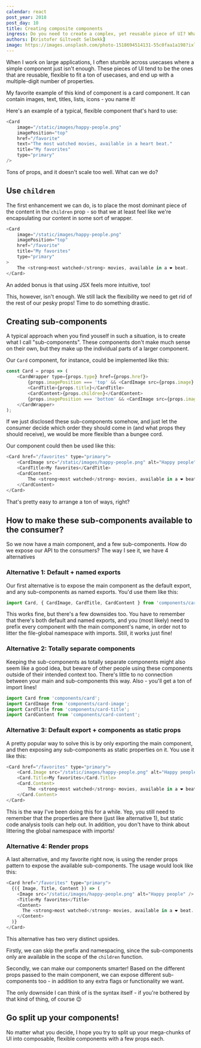 ```yaml
---
calendar: react
post_year: 2018
post_day: 10
title: Creating composite components
ingress: Do you need to create a complex, yet reusable piece of UI? What's the best approach?
authors: [Kristofer Giltvedt Selbekk]
image: https://images.unsplash.com/photo-1518694514131-55c0faa1a198?ixlib=rb-1.2.1&ixid=eyJhcHBfaWQiOjEyMDd9&auto=format&fit=crop&w=2250&q=80
---
```


When I work on large applications, I often stumble across usecases where a
simple component just isn't enough. These pieces of UI tend to be the ones that
are reusable, flexible to fit a ton of usecases, and end up with a
multiple-digit number of properties.

My favorite example of this kind of component is a card component. It can
contain images, text, titles, lists, icons - you name it!

Here's an example of a typical, flexible component that's hard to use:

```js
<Card
    image="/static/images/happy-people.png"
    imagePosition="top"
    href="/favorite"
    text="The most watched movies, available in a heart beat."
    title="My favorites"
    type="primary"
/>
```

Tons of props, and it doesn't scale too well. What can we do?

## Use `children`

The first enhancement we can do, is to place the most dominant piece of the
content in the `children` prop - so that we at least feel like we're
encapsulating our content in some sort of wrapper.

```js
<Card
    image="/static/images/happy-people.png"
    imagePosition="top"
    href="/favorite"
    title="My favorites"
    type="primary"
>
    The <strong>most watched</strong> movies, available in a ❤️ beat.
</Card>
```

An added bonus is that using JSX feels more intuitive, too!

This, however, isn't enough. We still lack the flexibility we need to get rid of
the rest of our pesky props! Time to do something drastic.

## Creating sub-components

A typical approach when you find youself in such a situation, is to create what
I call "sub-components". These components don't make much sense on their own,
but they make up the individual parts of a larger component.

Our `Card` component, for instance, could be implemented like this:

```js
const Card = props => (
    <CardWrapper type={props.type} href={props.href}>
        {props.imagePosition === 'top' && <CardImage src={props.image} />}
        <CardTitle>{props.title}</CardTitle>
        <CardContent>{props.children}</CardContent>
        {props.imagePosition === 'bottom' && <CardImage src={props.image} />}
    </CardWrapper>
);
```

If we just disclosed these sub-components somehow, and just let the consumer
decide which order they should come in (and what props they should receive), we
would be more flexible than a bungee cord.

Our component could then be used like this:

```js
<Card href="/favorites" type="primary">
    <CardImage src="/static/images/happy-people.png" alt="Happy people" />
    <CardTitle>My favorites</CardTitle>
    <CardContent>
        The <strong>most watched</strong> movies, available in a ❤️ beat.
    </CardContent>
</Card>
```

That's pretty easy to arrange a ton of ways, right?

## How to make these sub-components available to the consumer?

So we now have a main component, and a few sub-components. How do we expose our
API to the consumers? The way I see it, we have 4 alternatives

### Alternative 1: Default + named exports

Our first alternative is to expose the main component as the default export, and
any sub-components as named exports. You'd use them like this:

```js
import Card, { CardImage, CardTitle, CardContent } from 'components/card';
```

This works fine, but there's a few downsides too. You have to remember that
there's both default and named exports, and you (most likely) need to prefix
every component with the main component's name, in order not to litter the
file-global namespace with imports. Still, it works just fine!

### Alternative 2: Totally separate components

Keeping the sub-components as totally separate components might also seem like a
good idea, but beware of other people using these components outside of their
intended context too. There's little to no connection between your main and
sub-components this way. Also - you'll get a ton of import lines!

```js
import Card from 'components/card';
import CardImage from 'components/card-image';
import CardTitle from 'components/card-title';
import CardContent from 'components/card-content';
```

### Alternative 3: Default export + components as static props

A pretty popular way to solve this is by only exporting the main component, and
then exposing any sub-components as static properties on it. You use it like
this:

```js
<Card href="/favorites" type="primary">
    <Card.Image src="/static/images/happy-people.png" alt="Happy people" />
    <Card.Title>My favorites</Card.Title>
    <Card.Content>
        The <strong>most watched</strong> movies, available in a ❤️ beat.
    </Card.Content>
</Card>
```

This is the way I've been doing this for a while. Yep, you still need to
remember that the properties are there (just like alternative 1), but static
code analysis tools can help out. In addition, you don't have to think about
littering the global namespace with imports!

### Alternative 4: Render props

A last alternative, and my favorite right now, is using the render props pattern
to expose the available sub-components. The usage would look like this:

```js
<Card href="/favorites" type="primary">
  {({ Image, Title, Content }) => (
    <Image src="/static/images/happy-people.png" alt="Happy people" />
    <Title>My favorites</Title>
    <Content>
      The <strong>most watched</strong> movies, available in a ❤️ beat.
    </Content>
  )}
</Card>
```

This alternative has two very distinct upsides.

Firstly, we can skip the prefix and namespacing, since the sub-components only
are available in the scope of the `children` function.

Secondly, we can make our components smarter! Based on the different props
passed to the main component, we can expose different sub-components too - in
addition to any extra flags or functionality we want.

The only downside I can think of is the syntax itself - if you're bothered by
that kind of thing, of course 😉

## Go split up your components!

No matter what you decide, I hope you try to split up your mega-chunks of UI
into composable, flexible components with a few props each.
